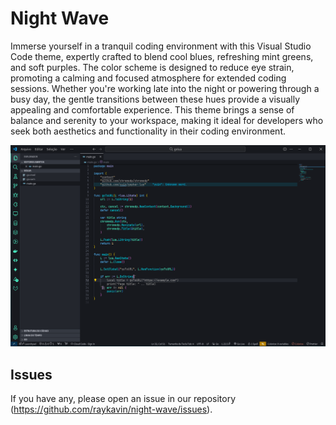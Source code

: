 # Night Wave

Immerse yourself in a tranquil coding environment with this Visual Studio Code theme, expertly crafted to blend cool blues, refreshing mint greens, and soft purples. The color scheme is designed to reduce eye strain, promoting a calming and focused atmosphere for extended coding sessions. Whether you're working late into the night or powering through a busy day, the gentle transitions between these hues provide a visually appealing and comfortable experience. This theme brings a sense of balance and serenity to your workspace, making it ideal for developers who seek both aesthetics and functionality in their coding environment.

![Preview of Night Wave Theme](assets/preview.png)

## Issues

If you have any, please open an issue in our repository (https://github.com/raykavin/night-wave/issues).